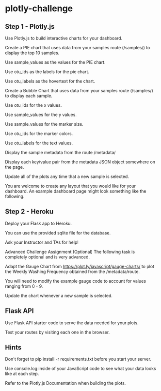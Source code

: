 # plotly-challenge

## Step 1 - Plotly.js
Use Plotly.js to build interactive charts for your dashboard.


Create a PIE chart that uses data from your samples route (/samples/<sample>) to display the top 10 samples.


Use sample_values as the values for the PIE chart.


Use otu_ids as the labels for the pie chart.


Use otu_labels as the hovertext for the chart.





Create a Bubble Chart that uses data from your samples route (/samples/<sample>) to display each sample.


Use otu_ids for the x values.


Use sample_values for the y values.


Use sample_values for the marker size.


Use otu_ids for the marker colors.


Use otu_labels for the text values.





Display the sample metadata from the route /metadata/<sample>

Display each key/value pair from the metadata JSON object somewhere on the page.



Update all of the plots any time that a new sample is selected.


You are welcome to create any layout that you would like for your dashboard. An example dashboard page might look something like the following.





## Step 2 - Heroku
Deploy your Flask app to Heroku.


You can use the provided sqlite file for the database.


Ask your Instructor and TAs for help!




Advanced Challenge Assignment (Optional)
The following task is completely optional and is very advanced.


Adapt the Gauge Chart from https://plot.ly/javascript/gauge-charts/ to plot the Weekly Washing Frequency obtained from the /metadata/<sample>route.


You will need to modify the example gauge code to account for values ranging from 0 - 9.


Update the chart whenever a new sample is selected.





## Flask API
Use Flask API starter code to serve the data needed for your plots.

Test your routes by visiting each one in the browser.



## Hints


Don't forget to pip install -r requirements.txt before you start your server.


Use console.log inside of your JavaScript code to see what your data looks like at each step.


Refer to the Plotly.js Documentation when building the plots.
